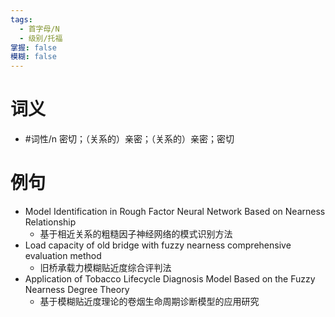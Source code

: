 ```yaml
---
tags:
  - 首字母/N
  - 级别/托福
掌握: false
模糊: false
---
```

# 词义
- #词性/n  密切；（关系的）亲密；（关系的）亲密；密切
# 例句
- Model Identification in Rough Factor Neural Network Based on Nearness Relationship
	- 基于相近关系的粗糙因子神经网络的模式识别方法
- Load capacity of old bridge with fuzzy nearness comprehensive evaluation method
	- 旧桥承载力模糊贴近度综合评判法
- Application of Tobacco Lifecycle Diagnosis Model Based on the Fuzzy Nearness Degree Theory
	- 基于模糊贴近度理论的卷烟生命周期诊断模型的应用研究
